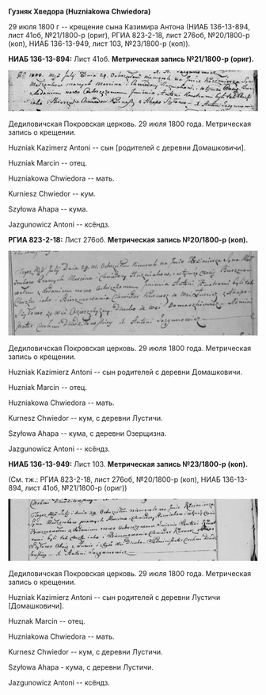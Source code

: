 **Гузняк Хведора (Huzniakowa Chwiedora)**

29 июля 1800 г -- крещение сына Казимира Антона (НИАБ 136-13-894, лист
41об, №21/1800-р (ориг), РГИА 823-2-18, лист 276об, №20/1800-р (коп),
НИАБ 136-13-949, лист 103, №23/1800-р (коп)).

**НИАБ 136-13-894:** Лист 41об. **Метрическая запись №21/1800-р
(ориг).**

![](./media/c4f27d39a96b219b81df7f88e946367d2adb8855.png)

Дедиловичская Покровская церковь. 29 июля 1800 года. Метрическая запись
о крещении.

Huzniak Kazimerz Antoni -- сын \[родителей с деревни Домашковичи\].

Huzniak Marcin -- отец.

Huzniakowa Chwiedora -- мать.

Kurniesz Chwiedor -- кум.

Szyłowa Ahapa -- кума.

Jazgunowicz Antoni -- ксёндз.

**РГИА 823-2-18:** Лист 276об. **Метрическая запись №20/1800-р (коп).**

![](./media/3f3de8cbc45ce34baef6b31b21d2b4c13b8142d4.png)

Дедиловичская Покровская церковь. 29 июля 1800 года. Метрическая запись
о крещении.

Huzniak Kazimierz Antoni -- сын родителей с деревни Домашковичи.

Huzniak Marcin -- отец.

Huzniakowa Chwiedora -- мать.

Kurnesz Chwiedor -- кум, с деревни Лустичи.

Szyłowa Ahapa -- кума, с деревни Озерщизна.

Jazgunowicz Antoni -- ксёндз.

**НИАБ 136-13-949:** Лист 103. **Метрическая запись №23/1800-р (коп).**

(См. тж.: РГИА 823-2-18, лист 276об, №20/1800-р (коп), НИАБ 136-13-894,
лист 41об, №21/1800-р (ориг))

![](./media/cb28ef31e97f7f19a91aeb0b5a6b488cda0871d8.png)

Дедиловичская Покровская церковь. 29 июля 1800 года. Метрическая запись
о крещении.

Huzniak Kazimierz Antoni -- сын родителей с деревни Лустичи
\[Домашковичи\].

Huznak Marcin -- отец.

Huzniakowa Chwiedora -- мать.

Kurnesz Chwiedor -- кум, с деревни Лустичи.

Szyłowa Ahapa - кума, с деревни Лустичи.

Jazgunowicz Antoni -- ксёндз.
